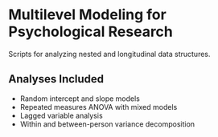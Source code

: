 # Multilevel Modeling for Psychological Research

Scripts for analyzing nested and longitudinal data structures.

## Analyses Included
- Random intercept and slope models
- Repeated measures ANOVA with mixed models
- Lagged variable analysis
- Within and between-person variance decomposition
